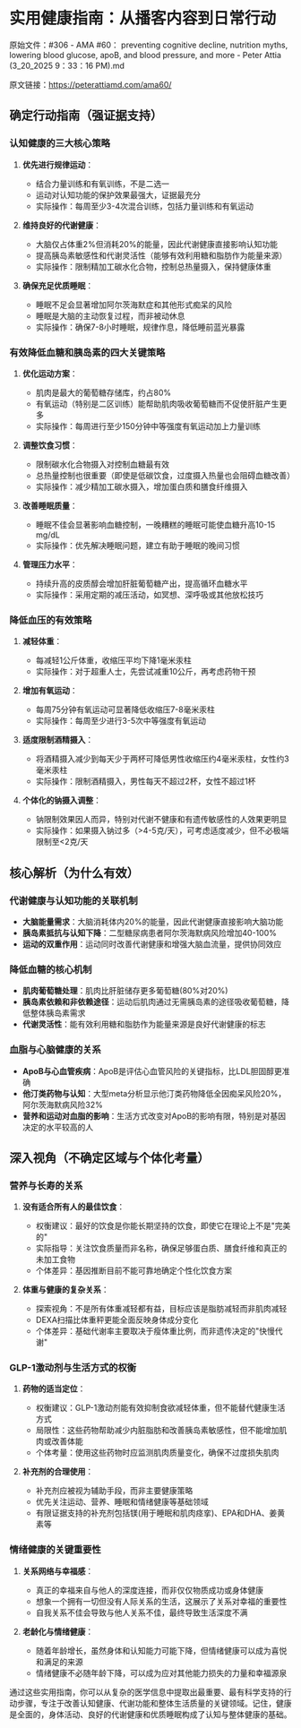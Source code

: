 # 实用健康指南：从播客内容到日常行动

原始文件：#306 - AMA #60： preventing cognitive decline, nutrition myths, lowering blood glucose, apoB, and blood pressure, and more - Peter Attia (3_20_2025 9：33：16 PM).md

原文链接：https://peterattiamd.com/ama60/

## 确定行动指南（强证据支持）

### 认知健康的三大核心策略

1. **优先进行规律运动**：
   - 结合力量训练和有氧训练，不是二选一
   - 运动对认知功能的保护效果最强大，证据最充分
   - 实际操作：每周至少3-4次混合训练，包括力量训练和有氧运动

2. **维持良好的代谢健康**：
   - 大脑仅占体重2%但消耗20%的能量，因此代谢健康直接影响认知功能
   - 提高胰岛素敏感性和代谢灵活性（能够有效利用糖和脂肪作为能量来源）
   - 实际操作：限制精加工碳水化合物，控制总热量摄入，保持健康体重

3. **确保充足优质睡眠**：
   - 睡眠不足会显著增加阿尔茨海默症和其他形式痴呆的风险
   - 睡眠是大脑的主动恢复过程，而非被动休息
   - 实际操作：确保7-8小时睡眠，规律作息，降低睡前蓝光暴露

### 有效降低血糖和胰岛素的四大关键策略

1. **优化运动方案**：
   - 肌肉是最大的葡萄糖存储库，约占80%
   - 有氧运动（特别是二区训练）能帮助肌肉吸收葡萄糖而不促使肝脏产生更多
   - 实际操作：每周进行至少150分钟中等强度有氧运动加上力量训练

2. **调整饮食习惯**：
   - 限制碳水化合物摄入对控制血糖最有效
   - 总热量控制也很重要（即使是低碳饮食，过度摄入热量也会阻碍血糖改善）
   - 实际操作：减少精加工碳水摄入，增加蛋白质和膳食纤维摄入

3. **改善睡眠质量**：
   - 睡眠不佳会显著影响血糖控制，一晚糟糕的睡眠可能使血糖升高10-15 mg/dL
   - 实际操作：优先解决睡眠问题，建立有助于睡眠的晚间习惯

4. **管理压力水平**：
   - 持续升高的皮质醇会增加肝脏葡萄糖产出，提高循环血糖水平
   - 实际操作：采用定期的减压活动，如冥想、深呼吸或其他放松技巧

### 降低血压的有效策略

1. **减轻体重**：
   - 每减轻1公斤体重，收缩压平均下降1毫米汞柱
   - 实际操作：对于超重人士，先尝试减重10公斤，再考虑药物干预

2. **增加有氧运动**：
   - 每周75分钟有氧运动可显著降低收缩压7-8毫米汞柱
   - 实际操作：每周至少进行3-5次中等强度有氧运动

3. **适度限制酒精摄入**：
   - 将酒精摄入减少到每天少于两杯可降低男性收缩压约4毫米汞柱，女性约3毫米汞柱
   - 实际操作：限制酒精摄入，男性每天不超过2杯，女性不超过1杯

4. **个体化的钠摄入调整**：
   - 钠限制效果因人而异，特别对代谢不健康和有遗传敏感性的人效果更明显
   - 实际操作：如果摄入钠过多（>4-5克/天），可考虑适度减少，但不必极端限制至<2克/天

## 核心解析（为什么有效）

### 代谢健康与认知功能的关联机制

- **大脑能量需求**：大脑消耗体内20%的能量，因此代谢健康直接影响大脑功能
- **胰岛素抵抗与认知下降**：二型糖尿病患者阿尔茨海默病风险增加40-100%
- **运动的双重作用**：运动同时改善代谢健康和增强大脑血流量，提供协同效应

### 降低血糖的核心机制

- **肌肉葡萄糖处理**：肌肉比肝脏储存更多葡萄糖(80%对20%)
- **胰岛素依赖和非依赖途径**：运动后肌肉通过无需胰岛素的途径吸收葡萄糖，降低整体胰岛素需求
- **代谢灵活性**：能有效利用糖和脂肪作为能量来源是良好代谢健康的标志

### 血脂与心脑健康的关系

- **ApoB与心血管疾病**：ApoB是评估心血管风险的关键指标，比LDL胆固醇更准确
- **他汀类药物与认知**：大型meta分析显示他汀类药物降低全因痴呆风险20%，阿尔茨海默病风险32%
- **营养和运动对血脂的影响**：生活方式改变对ApoB的影响有限，特别是对基因决定的水平较高的人

## 深入视角（不确定区域与个体化考量）

### 营养与长寿的关系

1. **没有适合所有人的最佳饮食**：
   - 权衡建议：最好的饮食是你能长期坚持的饮食，即使它在理论上不是"完美的"
   - 实际指导：关注饮食质量而非名称，确保足够蛋白质、膳食纤维和真正的未加工食物
   - 个体差异：基因推断目前不能可靠地确定个性化饮食方案

2. **体重与健康的复杂关系**：
   - 探索视角：不是所有体重减轻都有益，目标应该是脂肪减轻而非肌肉减轻
   - DEXA扫描比体重秤更能全面反映身体成分变化
   - 个体差异：基础代谢率主要取决于瘦体重比例，而非遗传决定的"快慢代谢"

### GLP-1激动剂与生活方式的权衡

1. **药物的适当定位**：
   - 权衡建议：GLP-1激动剂能有效抑制食欲减轻体重，但不能替代健康生活方式
   - 局限性：这些药物帮助减少内脏脂肪和改善胰岛素敏感性，但不能增加肌肉或改善体能
   - 个体考量：使用这些药物时应监测肌肉质量变化，确保不过度损失肌肉

2. **补充剂的合理使用**：
   - 补充剂应被视为辅助手段，而非主要健康策略
   - 优先关注运动、营养、睡眠和情绪健康等基础领域
   - 有限证据支持的补充剂包括镁(用于睡眠和肌肉痉挛)、EPA和DHA、姜黄素等

### 情绪健康的关键重要性

1. **关系网络与幸福感**：
   - 真正的幸福来自与他人的深度连接，而非仅仅物质成功或身体健康
   - 想象一个拥有一切但没有人际关系的生活，这展示了关系对幸福的重要性
   - 自我关系不佳会导致与他人关系不佳，最终导致生活深度不满

2. **老龄化与情绪健康**：
   - 随着年龄增长，虽然身体和认知能力可能下降，但情绪健康可以成为喜悦和满足的来源
   - 情绪健康不必随年龄下降，可以成为应对其他能力损失的力量和幸福源泉

通过这些实用指南，你可以从复杂的医学信息中提取出最重要、最有科学支持的行动步骤，专注于改善认知健康、代谢功能和整体生活质量的关键领域。记住，健康是全面的，身体活动、良好的代谢健康和优质睡眠构成了认知与整体健康的基础。